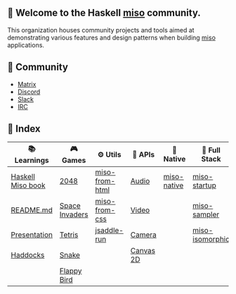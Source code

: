 ## :ramen: Welcome to the Haskell [miso](https://github.com/dmjio/miso) community.

This organization houses community projects and tools aimed at demonstrating various features and design patterns when building [miso](https://haskell-miso.org) applications.

## 🫶 Community 

- [Matrix](https://matrix.to/#/#haskell-miso:matrix.org) 
- [Discord](https://discord.gg/QVDtfYNSxq)
- [Slack](https://haskell-miso.slack.com/join/shared_invite_confirmed/zt-37vusrcdw-HH6~hY0DGT7MLCjNWZvLDQ#/email-invite/credentials)
- [IRC](https://www.irccloud.com/invite?channel=%23haskell-miso&hostname=irc.libera.chat&port=6697&ssl=1)

## 📑 Index

| 📚 Learnings | 🎮 Games | ⚙️ Utils | 🔌 APIs | 📱 Native | 🍔 Full Stack | ⚡ Integrations |
| ----------- | ------- | -------- | ------- | ------- | ------ | ------ |
| [Haskell Miso book](https://github.com/haskell-miso/miso-book) | [2048](https://github.com/haskell-miso/miso-2048) |[miso-from-html](https://github.com/haskell-miso/miso-from-html)|[Audio](https://github.com/haskell-miso/miso-audio)|[miso-native](github.com/haskell-miso/miso-native)|[miso-startup](https://github.com/haskell-miso/miso-startup)|[three.js](https://github.com/three-hs/three-miso-example)
| [README.md](https://github.com/dmjio/miso/blob/master/README.md) | [Space Invaders](https://github.com/haskell-miso/miso-invaders) |[miso-from-css](https://github.com/haskell-miso/miso-from-css)|[Video](https://github.com/haskell-miso/miso-audio)||[miso-sampler](https://github.com/haskell-miso/miso-sampler)|[bulma.io](https://github.com/haskell-miso/miso-bulma)
| [Presentation](https://github.com/haskell-miso/miso-presentation) | [Tetris](https://github.com/haskell-miso/miso-flatris) |[jsaddle-run](https://github.com/haskell-miso/jsaddle-run)|[Camera](https://github.com/haskell-miso/miso-camera)||[miso-isomorphic](https://github.com/FPtje/miso-isomorphic-example)
|[Haddocks](https://haddocks.haskell-miso.org)|[Snake](https://github.com/haskell-miso/miso-snake)||[Canvas 2D](https://github.com/dmjio/miso/blob/master/examples/canvas2d/Main.hs)||
||[Flappy Bird](https://github.com/haskell-miso/miso-plane)|||||

